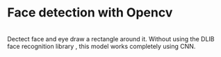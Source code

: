 # Face detection with Opencv
<br>
Dectect face and eye draw a rectangle around it.
Without using the DLIB face recognition library , this model works completely using CNN.
